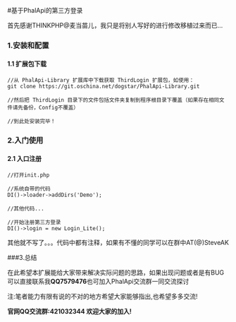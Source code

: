 #基于PhalApi的第三方登录

首先感谢THINKPHP@麦当苗儿，我只是将别人写好的进行修改移植过来而已...

### 1.安装和配置

#### 1.1 扩展包下载
```
//从 PhalApi-Library 扩展库中下载获取 ThirdLogin 扩展包，如使用：
git clone https://git.oschina.net/dogstar/PhalApi-Library.git

//然后把 ThirdLogin 目录下的文件包括文件夹复制到程序根目录下覆盖（如果存在相同文件请先备份，Config不覆盖）

//到此处安装完毕！
```

### 2.入门使用
#### 2.1 入口注册
```
//打开init.php

//系统自带的代码
DI()->loader->addDirs('Demo');

//其他代码...

//开始注册第三方登录
DI()->login = new Login_Lite();
```
其他就不写了。。。代码中都有注释，如果有不懂的同学可以在群中AT(@)SteveAK

###3.总结

在此希望本扩展能给大家带来解决实际问题的思路，如果出现问题或者是有BUG可以直接联系我**QQ7579476**也可加入PhalApi交流群一同交流探讨

注:笔者能力有限有说的不对的地方希望大家能够指出,也希望多多交流!

**官网QQ交流群:421032344  欢迎大家的加入!**
